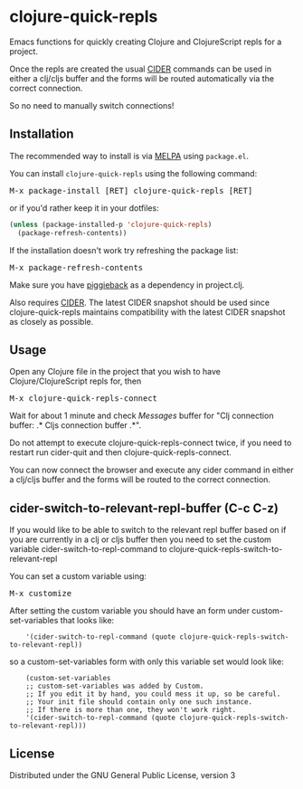 clojure-quick-repls
===================

Emacs functions for quickly creating Clojure and ClojureScript repls for a project. 

Once the repls are created the usual [CIDER](https://github.com/clojure-emacs/cider) commands can be used in either a clj/cljs buffer and the forms will be routed automatically via the correct connection.

So no need to manually switch connections! 

Installation
------------

The recommended way to install is via [MELPA](http://melpa.org) using `package.el`.

You can install `clojure-quick-repls` using the following command:

<kbd>M-x package-install [RET] clojure-quick-repls [RET]</kbd>

or if you'd rather keep it in your dotfiles:

```el
(unless (package-installed-p 'clojure-quick-repls)
  (package-refresh-contents))
```

If the installation doesn't work try refreshing the package list:

<kbd>M-x package-refresh-contents</kbd>

Make sure you have [piggieback](https://github.com/cemerick/piggieback) as a dependency in project.clj.

Also requires [CIDER](https://github.com/clojure-emacs/cider). The latest CIDER snapshot should be used since clojure-quick-repls maintains compatibility with the latest CIDER snapshot as closely as possible.  

Usage
-----

Open any Clojure file in the project that you wish to have Clojure/ClojureScript repls for, then 

<kbd>M-x clojure-quick-repls-connect</kbd>

Wait for about 1 minute and check *Messages* buffer for "Clj connection buffer: .\* Cljs connection buffer .\*". 

Do not attempt to execute clojure-quick-repls-connect twice, if you need to restart run cider-quit and then clojure-quick-repls-connect. 

You can now connect the browser and execute any cider command in either a clj/cljs buffer and the forms will be routed to the correct connection.

cider-switch-to-relevant-repl-buffer (C-c C-z) 
----------------------------------------------

If you would like to be able to switch to the relevant repl buffer based on if you are currently in a clj or cljs buffer then you need to set the custom variable cider-switch-to-repl-command to clojure-quick-repls-switch-to-relevant-repl 
 
You can set a custom variable using: 

<kbd>M-x customize</kbd>

After setting the custom variable you should have an form under custom-set-variables that looks like: 

```
    '(cider-switch-to-repl-command (quote clojure-quick-repls-switch-to-relevant-repl))
```

so a custom-set-variables form with only this variable set would look like: 

```
    (custom-set-variables
    ;; custom-set-variables was added by Custom.
    ;; If you edit it by hand, you could mess it up, so be careful.
    ;; Your init file should contain only one such instance.
    ;; If there is more than one, they won't work right.
    '(cider-switch-to-repl-command (quote clojure-quick-repls-switch-to-relevant-repl)))
```

License
-------

Distributed under the GNU General Public License, version 3
